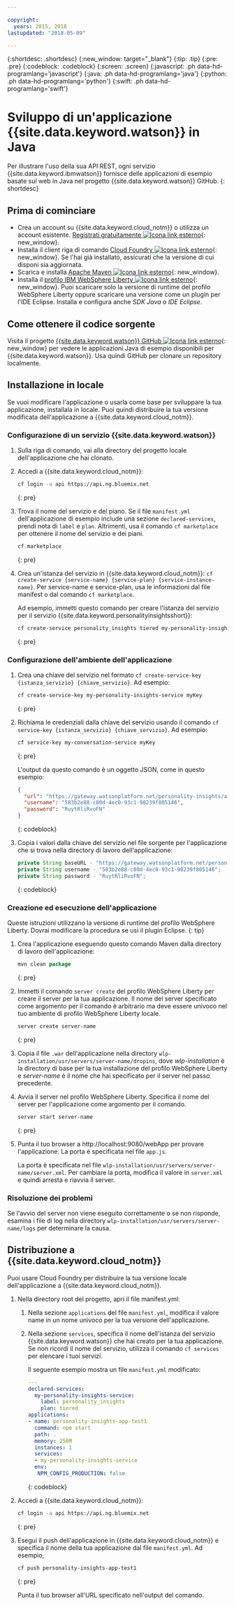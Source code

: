 ```yaml
---

copyright:
  years: 2015, 2018
lastupdated: "2018-05-09"

---
```


{:shortdesc: .shortdesc}
{:new_window: target="_blank"}
{:tip: .tip}
{:pre: .pre}
{:codeblock: .codeblock}
{:screen: .screen}
{:javascript: .ph data-hd-programlang='javascript'}
{:java: .ph data-hd-programlang='java'}
{:python: .ph data-hd-programlang='python'}
{:swift: .ph data-hd-programlang='swift'}

# Sviluppo di un'applicazione {{site.data.keyword.watson}} in Java

Per illustrare l'uso della sua API REST, ogni servizio {{site.data.keyword.ibmwatson}} fornisce delle applicazioni di esempio basate sul web in Java nel progetto {{site.data.keyword.watson}} GitHub.
{: shortdesc}

## Prima di cominciare

- Crea un account su {{site.data.keyword.cloud_notm}} o utilizza un account esistente. [Registrati gratuitamente ![Icona link esterno](../../icons/launch-glyph.svg "Icona link esterno")](https://{DomainName}/registration/?target=/catalog/%3fcategory=watson){: new_window}.
- Installa il client riga di comando [Cloud Foundry ![Icona link esterno](../../icons/launch-glyph.svg "Icona link esterno")](https://github.com/cloudfoundry/cli#downloads){: new_window}.  Se l'hai già installato, assicurati che la versione di cui disponi sia aggiornata.
- Scarica e installa [Apache Maven ![Icona link esterno](../../icons/launch-glyph.svg "Icona link esterno")](https://maven.apache.org/download.cgi){: new_window}.
- Installa il [profilo IBM WebSphere Liberty ![Icona link esterno](../../icons/launch-glyph.svg "Icona link esterno")](https://developer.ibm.com/wasdev/downloads/){: new_window}.  Puoi scaricare solo la versione di runtime del profilo WebSphere Liberty oppure scaricare una versione come un plugin per l'IDE Eclipse. Installa e configura anche *SDK Java* o *IDE Eclipse*.

## Come ottenere il codice sorgente
Visita il progetto [{{site.data.keyword.watson}} GitHub ![Icona link esterno](../../icons/launch-glyph.svg "Icona link esterno")](https://github.com/watson-developer-cloud){: new_window} per vedere le applicazioni Java di esempio disponibili per {{site.data.keyword.watson}}. Usa quindi GitHub per clonare un repository localmente.

## Installazione in locale
Se vuoi modificare l'applicazione o usarla come base per sviluppare la tua applicazione, installala in locale. Puoi quindi distribuire la tua versione modificata dell'applicazione a {{site.data.keyword.cloud_notm}}.

### Configurazione di un servizio {{site.data.keyword.watson}}

1.  Sulla riga di comando, vai alla directory del progetto locale dell'applicazione che hai clonato.
1.  Accedi a {{site.data.keyword.cloud_notm}}:

    ```bash
    cf login -a api https://api.ng.bluemix.net
    ```
    {: pre}

1.  Trova il nome del servizio e del piano. Se il file `manifest.yml` dell'applicazione di esempio include una sezione `declared-services`, prendi nota di `label` e `plan`. Altrimenti, usa il comando `cf marketplace` per ottenere il nome del servizio e dei piani.

    ```bash
    cf marketplace
    ```
    {: pre}

1.  Crea un'istanza del servizio in {{site.data.keyword.cloud_notm}}: `cf create-service {service-name} {service-plan} {service-instance-name}`. Per service-name e service-plan, usa le informazioni dal file manifest o dal comando `cf marketplace`.

    Ad esempio, immetti questo comando per creare l'istanza del servizio per il servizio {{site.data.keyword.personalityinsightsshort}}:

    ```bash
    cf create-service personality_insights tiered my-personality-insights-service
    ```
    {: pre}

### Configurazione dell'ambiente dell'applicazione

1.  Crea una chiave del servizio nel formato `cf create-service-key {istanza_servizio} {chiave_servizio}`. Ad esempio:

    ```bash
    cf create-service-key my-personality-insights-service myKey
    ```
    {: pre}

1.  Richiama le credenziali dalla chiave del servizio usando il comando `cf service-key {istanza_servizio} {chiave_servizio}`. Ad esempio:

    ```bash
    cf service-key my-conversation-service myKey
    ```
    {: pre}

    L'output da questo comando è un oggetto JSON, come in questo esempio:

    ```json
    {
      "url": "https://gateway.watsonplatform.net/personality-insights/api",
      "username": "583b2e88-c80d-4ec0-93c1-98239f805146",
      "password": "RuytRliRvoFN"
    }

    ```
    {: codeblock}
1.  Copia i valori dalla chiave del servizio nel file sorgente per l'applicazione che si trova nella directory di lavoro dell'applicazione:

    ```java
    private String baseURL - "https://gateway.watsonplatform.net/personality-insights/api";
    private String username - "583b2e88-c80d-4ec0-93c1-98239f805146";
    private String password - "RuytRliRvoFN";
    ```
    {: codeblock}

### Creazione ed esecuzione dell'applicazione

Queste istruzioni utilizzano la versione di runtime del profilo WebSphere Liberty. Dovrai modificare la procedura se usi il plugin Eclipse.
{: tip}

1.  Crea l'applicazione eseguendo questo comando Maven dalla directory di lavoro dell'applicazione:

    ```java
    mvn clean package
    ```
    {: pre}

1.  Immetti il comando `server create` del profilo WebSphere Liberty per creare il server per la tua applicazione. Il nome del server specificato come argomento per il comando è arbitrario ma deve essere univoco nel tuo ambiente di profilo WebSphere Liberty locale.

    ```bash
    server create server-name
    ```
    {: pre}

1.  Copia il file `.war` dell'applicazione nella directory `wlp-installation/usr/servers/server-name/dropins`, dove *wlp-installation* è la directory di base per la tua installazione del profilo WebSphere Liberty e *server-name* è il nome che hai specificato per il server nel passo precedente.
1.  Avvia il server nel profilo WebSphere Liberty. Specifica il nome del server per l'applicazione come argomento per il comando.

    ```bash
    server start server-name
    ```
    {: pre}

1.  Punta il tuo browser a http://localhost:9080/webApp per provare l'applicazione. La porta è specificata nel file `app.js`.

    La porta è specificata nel file `wlp-installation/usr/servers/server-name/server.xml`. Per cambiare la porta, modifica il valore in `server.xml` e quindi arresta e riavvia il server.

### Risoluzione dei problemi

Se l'avvio del server non viene eseguito correttamente o se non risponde, esamina i file di log nella directory `wlp-installation/usr/servers/server-name/logs` per determinare la causa.

## Distribuzione a {{site.data.keyword.cloud_notm}}

Puoi usare Cloud Foundry per distribuire la tua versione locale dell'applicazione a {{site.data.keyword.cloud_notm}}.

1.  Nella directory root del progetto, apri il file manifest.yml:
    1. Nella sezione `applications` del file `manifest.yml`, modifica il valore name in un nome univoco per la tua versione dell'applicazione.
    1. Nella sezione `services`, specifica il nome dell'istanza del servizio {{site.data.keyword.watson}} che hai creato per la tua applicazione. Se non ricordi il nome del servizio, utilizza il comando `cf services` per elencare i tuoi servizi.

        Il seguente esempio mostra un file `manifest.yml` modificato:

        ```yml
        ---
        declared-services:
          my-personality-insights-service:
            label: personality_insights
            plan: tiered
        applications:
        - name: personality-insights-app-test1
          command: npm start
          path: .
          memory: 256M
          instances: 1
          services:
          - my-personality-insights-service
          env:
           NPM_CONFIG_PRODUCTION: false
        ```
        {: codeblock}

1.  Accedi a {{site.data.keyword.cloud_notm}}:

    ```bash
    cf login -a api https://api.ng.bluemix.net
    ```
    {: pre}

1.  Esegui il push dell'applicazione in {{site.data.keyword.cloud_notm}} e specifica il nome della tua applicazione dal file `manifest.yml`. Ad esempio,

    ```bash
    cf push personality-insights-app-test1
    ```
    {: pre}

    Punta il tuo browser all'URL specificato nell'output del comando.
